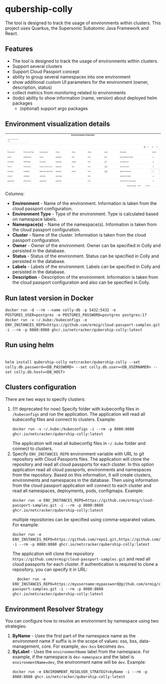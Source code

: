 # qubership-colly

The tool is designed to track the usage of environments within clusters. This project uses Quarkus, the Supersonic Subatomic Java Framework and React.

## Features

- The tool is designed to track the usage of environments within clusters.
- Support several clusters
- Support Cloud Passport concept
- ability to group several namespaces into one environment
- show additional custom UI parameters for the environment (owner, description, status)
- collect metrics from monitoring related to environments
- (todo) ability to show information (name, version) about deployed helm packages
    - (optional) support argo packages


## Environment visualization details
![img.png](img.png)
Columns:
- **Environment** - Name of the environment. Information is taken from the cloud passport configuration.
- **Environment Type** - Type of the environment. Type is calculated based on namespace labels. 
- **Namespace(s)** - Name of the namespace(s). Information is taken from the cloud passport configuration.
- **Cluster** - Name of the cluster. Information is taken from the cloud passport configuration.
- **Owner** - Owner of the environment. Owner can be specified in Colly and persisted in the database. 
- **Status** - Status of the environment. Status can be specified in Colly and persisted in the database.
- **Labels** - Labels of the environment. Labels can be specified in Colly and persisted in the database.
- **Description** - Description of the environment. Information is taken from the cloud passport configuration and also can be specified in Colly.



## Run latest version in Docker
```shell script
docker run -d --rm --name colly-db -p 5432:5432 -e POSTGRES_USER=postgres -e POSTGRES_PASSWORD=postgres postgres:17
docker run -v ~/.kube:/kubeconfigs -e ENV_INSTANCES_REPO=https://github.com/ormig/cloud-passport-samples.git -i --rm -p 8080:8080 ghcr.io/netcracker/qubership-colly:latest
```

## Run using helm 
```shell script

helm install qubership-colly netcracker/qubership-colly --set colly.db.password=<DB_PASSWORD> --set colly.db.user=<DB_USERNAMER> --set colly.db.host=<DB_HOST>  
```
## Clusters configuration
There are two ways to specify clusters:
1. (!!! deprecated for now) Specify folder with kubeconfig files in `/kubeconfigs` and run the application. The application will read all kubeconfig files and connect to clusters. Example:
   ```shell
   docker run -v ~/.kube:/kubeconfigs -i --rm -p 8080:8080 ghcr.io/netcracker/qubership-colly:latest
   ```
   The application will read all kubeconfig files in `~/.kube` folder and connect to clusters.
2. Specify `ENV_INSTANCES_REPO` environment variable with URL to git repository with Cloud Passports files. The application will clone the repository and read all cloud passports for each cluster. In this option application read all cloud passports, environments and namespaces from the repository. Based on this information, it will create clusters, environments and namespaces in the database. Then using information from the cloud passport application will connect to each cluster and read all namespaces, deployments, pods, configmaps. Example:
    ```shell
   docker run -e ENV_INSTANCES_REPO=https://github.com/ormig/cloud-passport-samples.git -i --rm -p 8080:8080 ghcr.io/netcracker/qubership-colly:latest
    ```
   multiple repositories can be specified using comma-separated values. For example:
    ```shell
   docker run -e ENV_INSTANCES_REPO=https://github.com/repo1.git,https://github.com/repo2.git -i --rm -p 8080:8080 ghcr.io/netcracker/qubership-colly:latest
    ```
   The application will clone the repository `https://github.com/ormig/cloud-passport-samples.git` and read all cloud passports for each cluster. If authentication is required to clone a repository, you can specify it in URL:
    ```shell
      docker run -e ENV_INSTANCES_REPO=https://myusername:mypassword@github.com/ormig/cloud-passport-samples.git -i --rm -p 8080:8080 ghcr.io/netcracker/qubership-colly:latest
    ```
    
## Environment Resolver Strategy
You can configure how to resolve an environment by namespace using two strategies:
1. **ByName** - Uses the first part of the namespace name as the environment name if suffix is in the scope of values: oss, bss, data-management, core. For example, `dev-bss` becomes `dev`.
2. **ByLabel** - Uses the `environmentName` label from the namespace. For example, if the namespace is `dev-namespace` and the label is `environmentName=dev`, the environment name will be `dev`.
Example:
    ```shell
    docker run -e ENVIRONMENT_RESOLVER_STRATEGY=byName -i --rm -p 8080:8080 ghcr.io/netcracker/qubership-colly:latest
    ```
